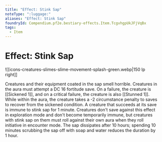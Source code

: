 ```yaml
---
title: "Effect: Stink Sap"
noteType: ":luggage:"
aliases: "Effect: Stink Sap"
foundryId: Compendium.pf2e.bestiary-effects.Item.TcgvhgpUkJFjVqBx
tags:
  - Item
---
```


# Effect: Stink Sap
![[icons-creatures-slimes-slime-movement-splash-green.webp|150 lp right]]

Creatures and their equipment coated in the sap smell horrible. Creatures in the aura must attempt a DC 16 fortitude save. On a failure, the creature is [[Sickened 1]], and on a critical failure, the creature is also [[Stunned 1]]. While within the aura, the creature takes a -2 circumstance penalty to saves to recover from the sickened condition. A creature that succeeds at its save is immune to stink sap for 1 minute. Creatures don't save against this effect in exploration mode and don't become temporarily immune, but creatures with stink sap on them must roll against their own aura when they roll initiative in encounter mode. The sap dissipates after 10 hours; spending 10 minutes scrubbing the sap off with soap and water reduces the duration by 1 hour.
